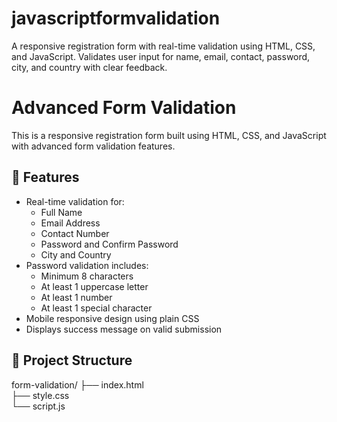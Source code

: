 # javascriptformvalidation
A responsive registration form with real-time validation using HTML, CSS, and JavaScript. Validates user input for name, email, contact, password, city, and country with clear feedback.

# Advanced Form Validation

This is a responsive registration form built using HTML, CSS, and JavaScript with advanced form validation features.

## 🚀 Features

- Real-time validation for:
  - Full Name
  - Email Address
  - Contact Number
  - Password and Confirm Password
  - City and Country
- Password validation includes:
  - Minimum 8 characters
  - At least 1 uppercase letter
  - At least 1 number
  - At least 1 special character
- Mobile responsive design using plain CSS
- Displays success message on valid submission

## 📂 Project Structure

form-validation/
├── index.html        
├── style.css         
└── script.js         
